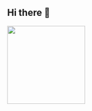 ## Hi there 👋

<img height="180em" src="https://github-readme-stats-eight-theta.vercel.app/api/top-langs/?username=Ryanzito72&layout=compact&langs_count=6&theme=material-palenight"/>
